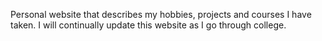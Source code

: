 Personal website that describes my hobbies, projects and courses I have taken. I will continually update this website as I go through college.
